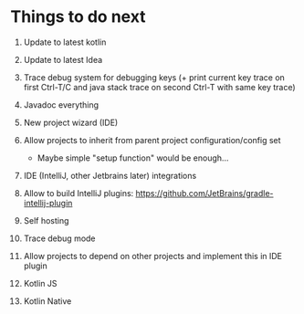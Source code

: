 # Things to do next

1. Update to latest kotlin

1. Update to latest Idea

1. Trace debug system for debugging keys (+ print current key trace on first Ctrl-T/C and java stack trace on second Ctrl-T with same key trace)

1. Javadoc everything

1. New project wizard (IDE)

1. Allow projects to inherit from parent project configuration/config set
	- Maybe simple "setup function" would be enough...

1. IDE (IntelliJ, other Jetbrains later) integrations

1. Allow to build IntelliJ plugins: https://github.com/JetBrains/gradle-intellij-plugin

1. Self hosting

1. Trace debug mode

1. Allow projects to depend on other projects and implement this in IDE plugin

1. Kotlin JS

1. Kotlin Native
